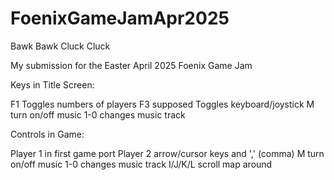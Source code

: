 # FoenixGameJamApr2025
Bawk Bawk Cluck Cluck

My submission for the Easter April 2025 Foenix Game Jam

Keys in Title Screen:
  
  F1 Toggles numbers of players
  F3 supposed Toggles keyboard/joystick
  M turn on/off music
  1-0 changes music track

Controls in Game:

  Player 1 in first game port
  Player 2 arrow/cursor keys and ',' (comma)
  M turn on/off music
  1-0 changes music track
  I/J/K/L scroll map around
  
